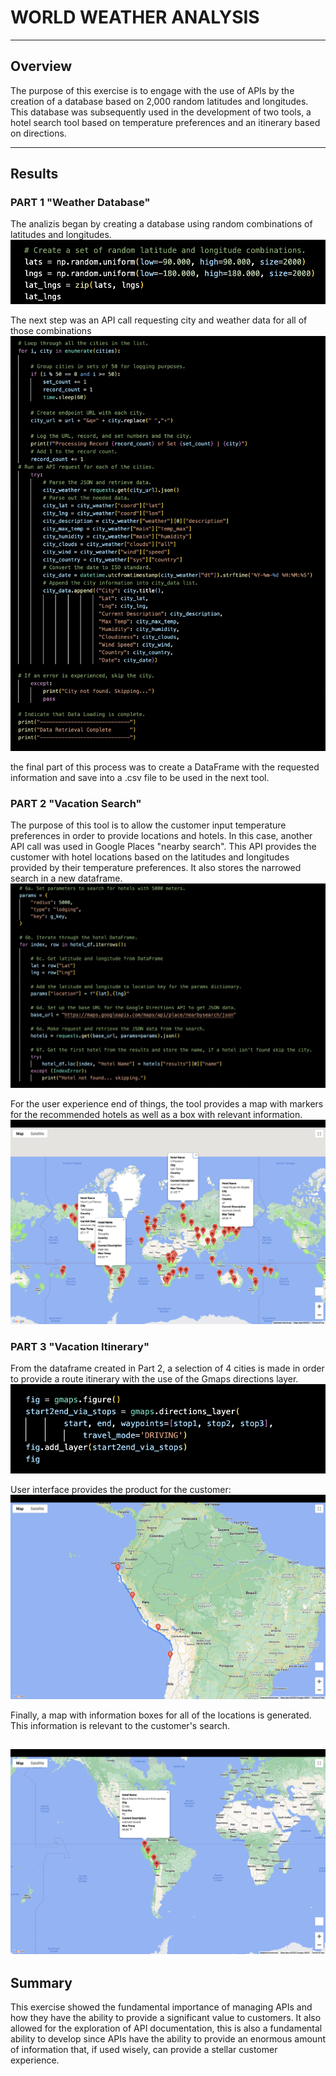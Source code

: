 # WORLD WEATHER ANALYSIS
----
## Overview

The purpose of this exercise is to engage with the use of APIs by the creation of a database based on 2,000 random latitudes and longitudes. This database was subsequently used in the development of two tools, a hotel search tool based on temperature preferences and an itinerary based on directions.


----
## Results
### PART 1 "Weather Database"
The analizis began by creating a database using random combinations of latitudes and longitudes.
![Screenshot](https://github.com/chgallegos/world_weather_analysis/blob/main/resources/lats_lngs_random.png)

The next step was an API call requesting city and weather data for all of those combinations
![Screenshot](https://github.com/chgallegos/world_weather_analysis/blob/main/resources/combinations_API_calls.png)

the final part of this process was to create a DataFrame with the requested information and save into a .csv file to be used in the next tool.

### PART 2 "Vacation Search"

The purpose of this tool is to allow the customer input temperature preferences in order to provide locations and hotels. In this case, another API call was used in Google Places "nearby search". This API provides the customer with hotel locations based on the latitudes and longitudes provided by their temperature preferences. It also stores the narrowed search in a new dataframe.
![Screenshot](https://github.com/chgallegos/world_weather_analysis/blob/main/resources/nearby_search_API_calls.png)

For the user experience end of things, the tool provides a map with markers for the recommended hotels as well as a box with relevant information.
![screenshot](https://github.com/chgallegos/world_weather_analysis/blob/main/Vacation_Search/WeatherPy_vacation_map.png)

### PART 3 "Vacation Itinerary"

From the dataframe created in Part 2, a selection of 4 cities is made in order to provide a route itinerary with the use of the Gmaps directions layer.
![screenshot](https://github.com/chgallegos/world_weather_analysis/blob/main/resources/driving_directions.png)

User interface provides the product for the customer:
![screenshot](https://github.com/chgallegos/world_weather_analysis/blob/main/Vacation_Itinerary/WeatherPy_travel_map.png)

Finally, a map with information boxes for all of the locations is generated. This information is relevant to the customer's search.

![screenshot](https://github.com/chgallegos/world_weather_analysis/blob/main/Vacation_Itinerary/WeatherPy_travel_map_markers.png)
----
## Summary 

This exercise showed the fundamental importance of managing APIs and how they have the ability to provide a significant value to customers. It also allowed for the exploration of API documentation, this is also a fundamental ability to develop since APIs have the ability to provide an enormous amount of information that, if used wisely, can provide a stellar customer experience.